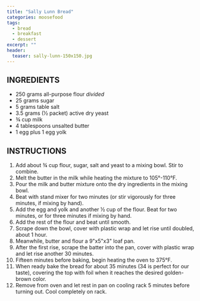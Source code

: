 ```yaml
---
title: "Sally Lunn Bread"
categories: moosefood
tags: 
  - bread
  - breakfast
  - dessert
excerpt: ""
header:
  teaser: sally-lunn-150x150.jpg
---
```


## INGREDIENTS
* 250 grams all-purpose flour *divided*
* 25 grams sugar
* 5 grams table salt
* 3.5 grams (½ packet) active dry yeast
* ¾ cup milk
* 4 tablespoons unsalted butter
* 1 egg plus 1 egg yolk

## INSTRUCTIONS
1. Add about ¾ cup flour, sugar, salt and yeast to a mixing bowl. Stir to combine.
2. Melt the butter in the milk while heating the mixture to 105°-110°F.
3. Pour the milk and butter mixture onto the dry ingredients in the mixing bowl.
4. Beat with stand mixer for two minutes (or stir vigorously for three minutes, if mixing by hand). 
5. Add the egg and yolk and another ½ cup of the flour. Beat for two minutes, or for three minutes if mixing by hand.
6. Add the rest of the flour and beat until smooth.
7. Scrape down the bowl, cover with plastic wrap and let rise until doubled, about 1 hour.
8. Meanwhile, butter and flour a 9"x5"x3" loaf pan.
9. After the first rise, scrape the batter into the pan, cover with plastic wrap and let rise another 30 minutes.
10. Fifteen minutes before baking, begin heating the oven to 375°F. 
11. When ready bake the bread for about 35 minutes (34 is perfect for our taste), covering the top with foil when it reaches the desired golden-brown color.
12. Remove from oven and let rest in pan on cooling rack 5 minutes before turning out. Cool completely on rack.